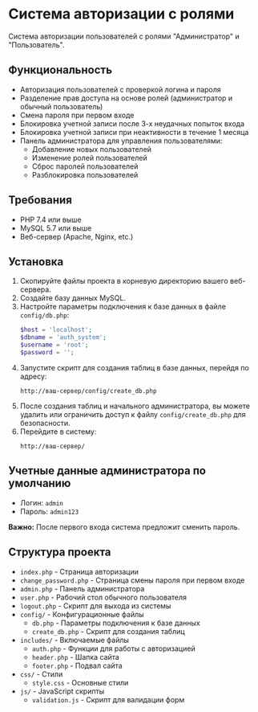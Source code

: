 # Система авторизации с ролями

Система авторизации пользователей с ролями "Администратор" и "Пользователь".

## Функциональность

- Авторизация пользователей с проверкой логина и пароля
- Разделение прав доступа на основе ролей (администратор и обычный пользователь)
- Смена пароля при первом входе
- Блокировка учетной записи после 3-х неудачных попыток входа
- Блокировка учетной записи при неактивности в течение 1 месяца
- Панель администратора для управления пользователями:
  - Добавление новых пользователей
  - Изменение ролей пользователей
  - Сброс паролей пользователей
  - Разблокировка пользователей

## Требования

- PHP 7.4 или выше
- MySQL 5.7 или выше
- Веб-сервер (Apache, Nginx, etc.)

## Установка

1. Скопируйте файлы проекта в корневую директорию вашего веб-сервера.
2. Создайте базу данных MySQL.
3. Настройте параметры подключения к базе данных в файле `config/db.php`:
   ```php
   $host = 'localhost';
   $dbname = 'auth_system';
   $username = 'root';
   $password = '';
   ```
4. Запустите скрипт для создания таблиц в базе данных, перейдя по адресу:
   ```
   http://ваш-сервер/config/create_db.php
   ```
5. После создания таблиц и начального администратора, вы можете удалить или ограничить доступ к файлу `config/create_db.php` для безопасности.
6. Перейдите в систему:
   ```
   http://ваш-сервер/
   ```

## Учетные данные администратора по умолчанию

- Логин: `admin`
- Пароль: `admin123`

**Важно:** После первого входа система предложит сменить пароль.

## Структура проекта

- `index.php` - Страница авторизации
- `change_password.php` - Страница смены пароля при первом входе
- `admin.php` - Панель администратора
- `user.php` - Рабочий стол обычного пользователя
- `logout.php` - Скрипт для выхода из системы
- `config/` - Конфигурационные файлы
  - `db.php` - Параметры подключения к базе данных
  - `create_db.php` - Скрипт для создания таблиц
- `includes/` - Включаемые файлы
  - `auth.php` - Функции для работы с авторизацией
  - `header.php` - Шапка сайта
  - `footer.php` - Подвал сайта
- `css/` - Стили
  - `style.css` - Основные стили
- `js/` - JavaScript скрипты
  - `validation.js` - Скрипт для валидации форм 